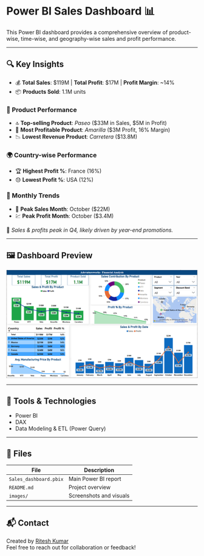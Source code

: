 # Power BI Sales Dashboard 📊

This Power BI dashboard provides a comprehensive overview of product-wise, time-wise, and geography-wise sales and profit performance.

---

## 🔍 Key Insights
- 💰 **Total Sales**: $119M | **Total Profit**: $17M | **Profit Margin**: ~14%
- 📦 **Products Sold**: 1.1M units

### 🧾 Product Performance
- 🔝 **Top-selling Product**: *Paseo* ($33M in Sales, $5M in Profit)
- 💸 **Most Profitable Product**: *Amarilla* ($3M Profit, 16% Margin)
- 📉 **Lowest Revenue Product**: *Carretera* ($13.8M)

### 🌍 Country-wise Performance
- 🏆 **Highest Profit %**: France (16%)
- 😓 **Lowest Profit %**: USA (12%)

### 📆 Monthly Trends
- 🚀 **Peak Sales Month**: October ($22M)
- 💹 **Peak Profit Month**: October ($3.4M)

📌 *Sales & profits peak in Q4, likely driven by year-end promotions.*

---

## 🖼️ Dashboard Preview
![Dashboard Screenshot](Dashboard.png)

---

## 🧰 Tools & Technologies
- Power BI
- DAX
- Data Modeling & ETL (Power Query)

---

## 📂 Files
| File | Description |
|------|-------------|
| `Sales_dashboard.pbix` | Main Power BI report |
| `README.md` | Project overview |
| `images/` | Screenshots and visuals |

---

## 📬 Contact
Created by [Ritesh Kumar](https://www.linkedin.com/in/your-link/)  
Feel free to reach out for collaboration or feedback!
